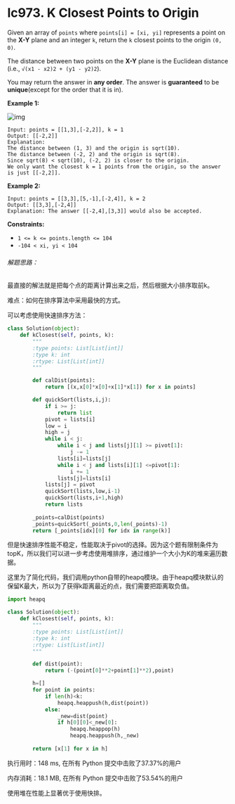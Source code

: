 # lc973. K Closest Points to Origin


Given an array of `points` where `points[i] = [xi, yi]` represents a point on the **X-Y** plane and an integer `k`, return the `k` closest points to the origin `(0, 0)`.

The distance between two points on the **X-Y** plane is the Euclidean distance (i.e., `√(x1 - x2)2 + (y1 - y2)2`).

You may return the answer in **any order**. The answer is **guaranteed** to be **unique**(except for the order that it is in). 

**Example 1:**

![img](https://cdn.jsdelivr.net/gh/JoshuaChou2018/oss@main/uPic/closestplane1.85NQKA.jpg)

```
Input: points = [[1,3],[-2,2]], k = 1
Output: [[-2,2]]
Explanation:
The distance between (1, 3) and the origin is sqrt(10).
The distance between (-2, 2) and the origin is sqrt(8).
Since sqrt(8) < sqrt(10), (-2, 2) is closer to the origin.
We only want the closest k = 1 points from the origin, so the answer is just [[-2,2]].
```

**Example 2:**

```
Input: points = [[3,3],[5,-1],[-2,4]], k = 2
Output: [[3,3],[-2,4]]
Explanation: The answer [[-2,4],[3,3]] would also be accepted.
```

**Constraints:**

- `1 <= k <= points.length <= 104`
- `-104 < xi, yi < 104`

###### 解题思路：

最直接的解法就是把每个点的距离计算出来之后，然后根据大小排序取前k。

难点：如何在排序算法中采用最快的方式。

可以考虑使用快速排序方法：

```python
class Solution(object):
    def kClosest(self, points, k):
        """
        :type points: List[List[int]]
        :type k: int
        :rtype: List[List[int]]
        """

        def calDist(points):
            return [(x,x[0]*x[0]+x[1]*x[1]) for x in points]

        def quickSort(lists,i,j):
            if i >= j:
                return list
            pivot = lists[i]
            low = i
            high = j
            while i < j:
                while i < j and lists[j][1] >= pivot[1]:
                    j -= 1
                lists[i]=lists[j]
                while i < j and lists[i][1] <=pivot[1]:
                    i += 1
                lists[j]=lists[i]
            lists[j] = pivot
            quickSort(lists,low,i-1)
            quickSort(lists,i+1,high)
            return lists
        
        _points=calDist(points)
        _points=quickSort(_points,0,len(_points)-1)
        return [_points[idx][0] for idx in range(k)]
```

但是快速排序性能不稳定，性能取决于pivot的选择。因为这个题有限制条件为topK，所以我们可以进一步考虑使用堆排序，通过维护一个大小为K的堆来遍历数据。

这里为了简化代码，我们调用python自带的heapq模块。由于heapq模块默认的保留K最大，所以为了获得k距离最近的点，我们需要把距离取负值。

```python
import heapq

class Solution(object):
    def kClosest(self, points, k):
        """
        :type points: List[List[int]]
        :type k: int
        :rtype: List[List[int]]
        """

        def dist(point):
            return (-(point[0]**2+point[1]**2),point)

        h=[]
        for point in points:
            if len(h)<k:
                heapq.heappush(h,dist(point))
            else:
                _new=dist(point)
                if h[0][0]<_new[0]:
                    heapq.heappop(h)
                    heapq.heappush(h,_new)
        
        return [x[1] for x in h]
```

执行用时：148 ms, 在所有 Python 提交中击败了37.37%的用户

内存消耗：18.1 MB, 在所有 Python 提交中击败了53.54%的用户

使用堆在性能上显著优于使用快排。

